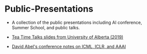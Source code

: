 # Public-Presentations
* A collection of the public presentations including AI conference, Summer School, and public talks.

* [Tea Time Talks slides from University of Alberta (2019)](https://amiithinks.github.io/tea-time-talks/2019-talk-pdfs/)
* [David Abel's conference notes on ICML, ICLR, and AAAI](https://david-abel.github.io/notes.html)




